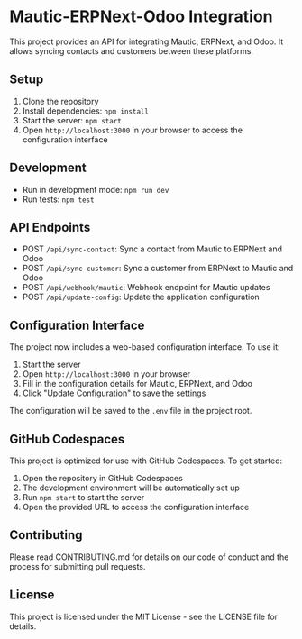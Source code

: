 # Mautic-ERPNext-Odoo Integration

This project provides an API for integrating Mautic, ERPNext, and Odoo. It allows syncing contacts and customers between these platforms.

## Setup

1. Clone the repository
2. Install dependencies: `npm install`
3. Start the server: `npm start`
4. Open `http://localhost:3000` in your browser to access the configuration interface

## Development

- Run in development mode: `npm run dev`
- Run tests: `npm test`

## API Endpoints

- POST `/api/sync-contact`: Sync a contact from Mautic to ERPNext and Odoo
- POST `/api/sync-customer`: Sync a customer from ERPNext to Mautic and Odoo
- POST `/api/webhook/mautic`: Webhook endpoint for Mautic updates
- POST `/api/update-config`: Update the application configuration

## Configuration Interface

The project now includes a web-based configuration interface. To use it:

1. Start the server
2. Open `http://localhost:3000` in your browser
3. Fill in the configuration details for Mautic, ERPNext, and Odoo
4. Click "Update Configuration" to save the settings

The configuration will be saved to the `.env` file in the project root.

## GitHub Codespaces

This project is optimized for use with GitHub Codespaces. To get started:

1. Open the repository in GitHub Codespaces
2. The development environment will be automatically set up
3. Run `npm start` to start the server
4. Open the provided URL to access the configuration interface

## Contributing

Please read CONTRIBUTING.md for details on our code of conduct and the process for submitting pull requests.

## License

This project is licensed under the MIT License - see the LICENSE file for details.